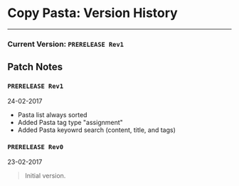 # Copy Pasta: Version History
___
### Current Version: `PRERELEASE Rev1`
## Patch Notes
### `PRERELEASE Rev1`
24-02-2017
* Pasta list always sorted
* Added Pasta tag type "assignment"
* Added Pasta keyowrd search (content, title, and tags)
### `PRERELEASE Rev0`
23-02-2017
> Initial version.
